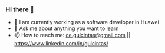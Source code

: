 ### Hi there 👋
- 🌱 I am currently working as a software developer in Huawei
- 💬 Ask me about anything you want to learn
- 📫 How to reach me: ce.gulcintas@gmail.com || https://www.linkedin.com/in/gulcintas/
